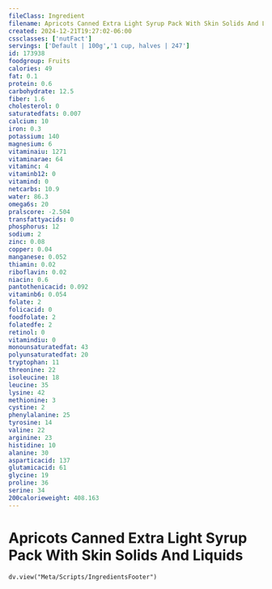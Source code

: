 ```yaml
---
fileClass: Ingredient
filename: Apricots Canned Extra Light Syrup Pack With Skin Solids And Liquids
created: 2024-12-21T19:27:02-06:00
cssclasses: ['nutFact']
servings: ['Default | 100g','1 cup, halves | 247']
id: 173938
foodgroup: Fruits
calories: 49
fat: 0.1
protein: 0.6
carbohydrate: 12.5
fiber: 1.6
cholesterol: 0
saturatedfats: 0.007
calcium: 10
iron: 0.3
potassium: 140
magnesium: 6
vitaminaiu: 1271
vitaminarae: 64
vitaminc: 4
vitaminb12: 0
vitamind: 0
netcarbs: 10.9
water: 86.3
omega6s: 20
pralscore: -2.504
transfattyacids: 0
phosphorus: 12
sodium: 2
zinc: 0.08
copper: 0.04
manganese: 0.052
thiamin: 0.02
riboflavin: 0.02
niacin: 0.6
pantothenicacid: 0.092
vitaminb6: 0.054
folate: 2
folicacid: 0
foodfolate: 2
folatedfe: 2
retinol: 0
vitamindiu: 0
monounsaturatedfat: 43
polyunsaturatedfat: 20
tryptophan: 11
threonine: 22
isoleucine: 18
leucine: 35
lysine: 42
methionine: 3
cystine: 2
phenylalanine: 25
tyrosine: 14
valine: 22
arginine: 23
histidine: 10
alanine: 30
asparticacid: 137
glutamicacid: 61
glycine: 19
proline: 36
serine: 34
200calorieweight: 408.163
---
```


# Apricots Canned Extra Light Syrup Pack With Skin Solids And Liquids

```dataviewjs
dv.view("Meta/Scripts/IngredientsFooter")
```